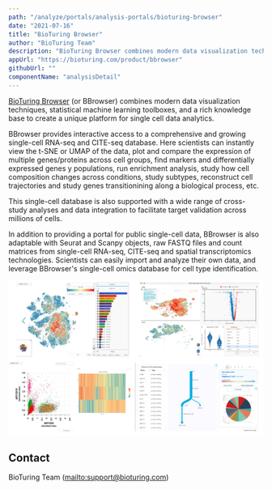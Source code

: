 ```yaml
---
path: "/analyze/portals/analysis-portals/bioturing-browser"
date: "2021-07-16"
title: "BioTuring Browser"
author: "BioTuring Team"
description: "BioTuring Browser combines modern data visualization techniques, statistical machine learning toolboxes, and a rich knowledge base to create a unique platform for single cell data analytics."
appUrl: "https://bioturing.com/product/bbrowser"
githubUrl: ""
componentName: "analysisDetail"
---
```


[BioTuring Browser](https://bioturing.com/product/bbrowser) (or BBrowser) combines modern data visualization techniques, statistical machine learning toolboxes, and a rich knowledge base to create a unique platform for single cell data analytics.

BBrowser provides interactive access to a comprehensive and growing single-cell RNA-seq and CITE-seq database. Here scientists can instantly view the t-SNE or UMAP of the data, plot and compare the expression of multiple genes/proteins across cell groups, find markers and differentially expressed genes y populations, run enrichment analysis, study how cell composition changes across conditions, study subtypes, reconstruct cell trajectories and study genes transitionining along a biological process, etc.

This single-cell database is also supported with a wide range of cross-study analyses and data integration to facilitate target validation across millions of cells.

In addition to providing a portal for public single-cell data, BBrowser is also adaptable with Seurat and Scanpy objects, raw FASTQ files and count matrices from single-cell RNA-seq, CITE-seq and spatial transcriptomics technologies. Scientists can easily import and analyze their own data, and leverage BBrowser's single-cell omics database for cell type identification.

![BioTuring Browser](../../_images/portals/bioturing-browser.png)

## Contact
BioTuring Team (<mailto:support@bioturing.com>)

